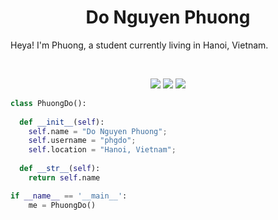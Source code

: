 <h1 align="center">
  <b>Do Nguyen Phuong</b>
</h1>

Heya! I'm Phuong, a student currently living in Hanoi, Vietnam.

<br>

<p>
<div align="center">
  <img src="https://img.shields.io/badge/flask-v1.1.1-blue">
  <img src="[https://img.shields.io/badge/flask-v1.1.1-blue](https://img.shields.io/badge/-C++-000000?style=flat&logo=C%2B%2B&logoColor=00599C)">
  <img src="https://img.shields.io/badge/-Python-98b982?style=for-the-badge&logo=python&logoColor=98b982&labelColor=282828">
  
</div>
</p>

```python
class PhuongDo():
    
  def __init__(self):
    self.name = "Do Nguyen Phuong";
    self.username = "phgdo";
    self.location = "Hanoi, Vietnam";
  
  def __str__(self):
    return self.name

if __name__ == '__main__':
    me = PhuongDo()
```


